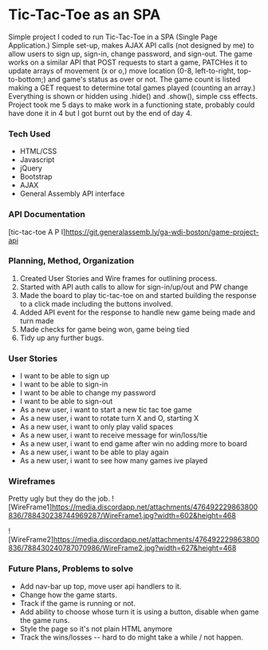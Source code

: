 # Tic-Tac-Toe as an SPA #
Simple project I coded to run Tic-Tac-Toe in a SPA (Single Page Application.)
Simple set-up, makes AJAX API calls (not designed by me) to allow users to sign
up, sign-in, change password, and sign-out. The game works on a similar API that
POST requests to start a game, PATCHes it to update arrays of movement (x or o,)
move location (0-8, left-to-right, top-to-bottom;) and game's status as over or
not. The game count is listed making a GET request to determine total games
played (counting an array.) Everything is shown or hidden using .hide() and
.show(), simple css effects. Project took me 5 days to make work in a
functioning state, probably could have done it in 4 but I got burnt out by the
end of day 4.

### Tech Used #
 * HTML/CSS
 * Javascript
 * jQuery
 * Bootstrap
 * AJAX
 * General Assembly API interface

### API Documentation #
[tic-tac-toe A P I]https://git.generalassemb.ly/ga-wdi-boston/game-project-api

### Planning, Method, Organization #
 1. Created User Stories and Wire frames for outlining process.
 2. Started with API auth calls to allow for sign-in/up/out and PW change
 3. Made the board to play tic-tac-toe on and started building the response
 to a click made including the buttons involved.
 4. Added API event for the response to handle new game being made and turn made
 5. Made checks for game being won, game being tied
 6. Tidy up any further bugs.
### User Stories #

* I want to be able to sign up
* I want to be able to sign-in
* I want to be able to change my password
* I want to be able to sign-out
* As a new user, i want to start a new tic tac toe game
* As a new user, i want to rotate turn X and O, starting X
* As a new user, i want to only play valid spaces
* As a new user, i want to receive message for win/loss/tie
* As a new user, i want to end game after win no adding more to board
* As a new user, i want to be able to play again
* As a new user, i want to see how many games ive played

### Wireframes #
Pretty ugly but they do the job.
![WireFrame1]https://media.discordapp.net/attachments/476492229863800836/788430238744969287/WireFrame1.jpg?width=602&height=468

![WireFrame2]https://media.discordapp.net/attachments/476492229863800836/788430240787070986/WireFrame2.jpg?width=627&height=468

### Future Plans, Problems to solve #

 * Add nav-bar up top, move user api handlers to it.
 * Change how the game starts.
 * Track if the game is running or not.
 * Add ability to choose whose turn it is using a button, disable when game the
   game runs.
 * Style the page so it's not plain HTML anymore
 * Track the wins/losses -- hard to do might take a while / not happen.
